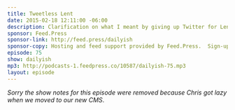 ```yaml
---
title: Tweetless Lent
date: 2015-02-18 12:11:00 -06:00
description: Clarification on what I meant by giving up Twitter for Lent in yesterday&rsquo;s episode. And arguments about podcast listening speed.
sponsor: Feed.Press
sponsor-link: http://feed.press/dailyish
sponsor-copy: Hosting and feed support provided by Feed.Press.  Sign-up today and try FeedPress on a 14 day trial (no contracts or commitments). Use promo code "dailyish" during checkout to get 10% off your first year.
episode: 75
show: dailyish
mp3: http://podcasts-1.feedpress.co/10587/dailyish-75.mp3
layout: episode
---
```


<em>Sorry the show notes for this episode were removed because Chris got lazy when we moved to our new CMS</em>.
